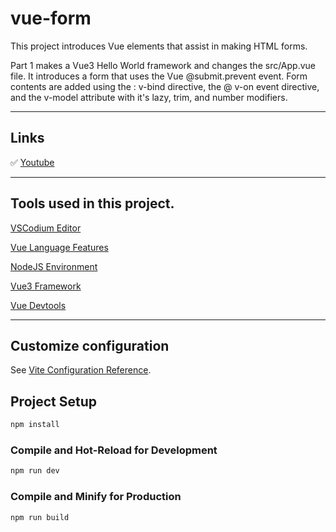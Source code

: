 # vue-form

This project introduces Vue elements that assist in making HTML forms. 
    
Part 1 makes a Vue3 Hello World framework and changes the src/App.vue file. It introduces a form that uses the Vue @submit.prevent event. Form contents are added using the : v-bind directive, the @ v-on event directive, and the v-model attribute with it's lazy, trim, and number modifiers.

---

## Links

 ✅ [Youtube](https://www.youtube.com/channel/UCyNFYW0f84SxWp_ZZtaALKQ/)

---

## Tools used in this project.

[VSCodium Editor](https://vscodium.com/)

[Vue Language Features](https://github.com/vuejs/language-tools)

[NodeJS Environment](https://deb.nodesource.com/)

[Vue3 Framework](https://vuejs.org/)

[Vue Devtools](https://devtools.vuejs.org/)

---

## Customize configuration

See [Vite Configuration Reference](https://vitejs.dev/config/).

## Project Setup

```sh
npm install
```

### Compile and Hot-Reload for Development

```sh
npm run dev
```

### Compile and Minify for Production

```sh
npm run build
```
